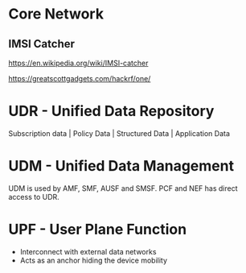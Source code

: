 # Core Network

## IMSI Catcher

https://en.wikipedia.org/wiki/IMSI-catcher

https://greatscottgadgets.com/hackrf/one/

# UDR - Unified Data Repository

Subscription data | Policy Data | Structured Data | Application Data

# UDM - Unified Data Management

UDM is used by AMF, SMF, AUSF and SMSF. PCF and NEF has direct access to UDR.

# UPF - User Plane Function

- Interconnect with external data networks
- Acts as an anchor hiding the device mobility